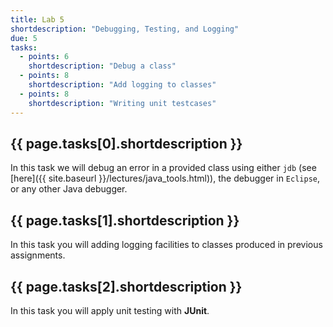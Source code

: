 ```yaml
---
title: Lab 5
shortdescription: "Debugging, Testing, and Logging"
due: 5
tasks:
  - points: 6
    shortdescription: "Debug a class"
  - points: 8
    shortdescription: "Add logging to classes"
  - points: 8
    shortdescription: "Writing unit testcases"
---
```


## {{ page.tasks[0].shortdescription }}

In this task we will debug an error in a provided class using either `jdb` (see [here]({{ site.baseurl }}/lectures/java_tools.html)), the debugger in `Eclipse`, or any other Java debugger.

## {{ page.tasks[1].shortdescription }}

In this task you will adding logging facilities to classes produced in previous assignments.

## {{ page.tasks[2].shortdescription }}

In this task you will apply unit testing with **JUnit**.
